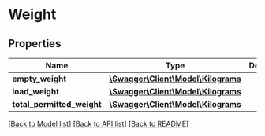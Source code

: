 # Weight

## Properties
Name | Type | Description | Notes
------------ | ------------- | ------------- | -------------
**empty_weight** | [**\Swagger\Client\Model\Kilograms**](Kilograms.md) |  | [optional] 
**load_weight** | [**\Swagger\Client\Model\Kilograms**](Kilograms.md) |  | [optional] 
**total_permitted_weight** | [**\Swagger\Client\Model\Kilograms**](Kilograms.md) |  | [optional] 

[[Back to Model list]](../../README.md#documentation-for-models) [[Back to API list]](../../README.md#documentation-for-api-endpoints) [[Back to README]](../../README.md)

